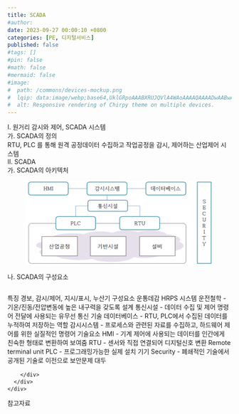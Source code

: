 ```yaml
---
title: SCADA
#author: 
date: 2023-09-27 00:00:10 +0800
categories: [PE, 디지털서비스]
published: false
#tags: []
#pin: false
#math: false
#mermaid: false
#image:
#  path: /commons/devices-mockup.png
#  lqip: data:image/webp;base64,UklGRpoAAABXRUJQVlA4WAoAAAAQAAAADwAABwAAQUxQSDIAAAARL0AmbZurmr57yyIiqE8oiG0bejIYEQTgqiDA9vqnsUSI6H+oAERp2HZ65qP/VIAWAFZQOCBCAAAA8AEAnQEqEAAIAAVAfCWkAALp8sF8rgRgAP7o9FDvMCkMde9PK7euH5M1m6VWoDXf2FkP3BqV0ZYbO6NA/VFIAAAA
#  alt: Responsive rendering of Chirpy theme on multiple devices.
---
```


<div class="post-wrap">
  <div class="para">
    <div class="para-title">
      I. 원거리 감시와 제어, SCADA 시스템
    </div>
    <div class="para-cntnt">
      <div class="para">
        <div class="para-title">
          가. SCADA의 정의
        </div>
        <div class="para-cntnt">
            RTU, PLC 를 통해 원격 공정데이터 수집하고 작업공정을 감시, 제어하는 산업제어 시스템
        </div>
      </div>
    </div>
  </div>
  
  <div class="para">
    <div class="para-title">
      II. SCADA
    </div>
    <div class="para-cntnt">
      <div class="para">
        <div class="para-title">
          가. SCADA의 아키텍처
        </div>
        <div class="para-cntnt">
          <figure class="post-figure">
            <img src="/assets/img/posts/SCADA.png" alt="SCADA">
<!--            <figcaption>Source: Unveiling the Metaverse: Exploring Emerging Trends, Multifaceted Perspectives, and Future Challenges</figcaption>-->
          </figure>
        </div>
      </div>
      <div class="para">
        <div class="para-title">
          나. SCADA의 구성요소
        </div>
        <div class="para-cntnt">
          <table class="post-table">
          </table>
          특징
  경보, 감시/제어, 지시/표시, 누산기
구성요소 운통데감 HRPS
  시스템
    운전철학 - 기온/진동/전압변동에 높은 내구력을 갖도록 설계
    통신시설 - 데이터 수집 및 제어 명령어 전달에 사용되는 유무선 통신 기술
    데이터베이스 - RTU, PLC에서 수집된 데이터를 누적하여 저장하는 역할
    감시시스템 - 프로세스와 관련된 자료를 수집하고, 하드웨어 제어를 위한 실질적인 명령어
  기술요소
    HMI - 기계 제어에 사용되는 데이터를 인간에게 친숙한 형태로 변환하여 보여줌
    RTU - 센서와 직접 연결되어 디지털신호 변환 Remote terminal unit
    PLC - 프로그래밍가능한 실제 설치 기기
    Security - 폐쇄적인 기술에서 공개된 기술로 이전으로 보안문제 대두

        </div>
      </div>
    </div>
  </div>

  <div class="refr-wrap">
    <div class="refr-title">
        참고자료
    </div>
    <ol class="refr-list">
    <!--    <li>(나현식, 최대선) <a target="_blank" href="https://scienceon.kisti.re.kr/commons/util/originalView.do?cn=JAKO202225948430499&oCn=JAKO202225948430499&dbt=JAKO&journal=NJOU00291864">메타버스 보안 위협 요소 및 대응 방안 검토</a></li>-->
    <!--    <li>(M. Uddin, S. Manickam, H. Ullah, M. Obaidat and A. Dandoush) <a target="_blank" href="https://ieeexplore.ieee.org/abstract/document/10138386">Unveiling the Metaverse: Exploring Emerging Trends, Multifaceted Perspectives, and Future Challenges</a></li>-->
    </ol>
  </div>
</div>

